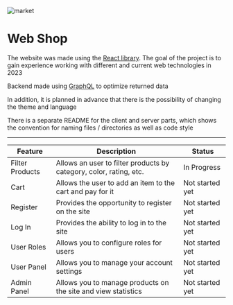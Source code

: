 ![market](https://github.com/Demon-hash/Project/assets/61636183/32583c3d-5223-4b78-8f30-3604b4e87fcb)

# Web Shop
The website was made using the [React library](https://react.dev/). The goal of the project is to gain experience working with different and current web technologies in 2023

Backend made using [GraphQL](https://graphql.org/) to optimize returned data

In addition, it is planned in advance that there is the possibility of changing the theme and language

There is a separate README for the client and server parts, which shows the convention for naming files / directories as well as code style

---
| Feature         | Description                                                        | Status          |
|-----------------|--------------------------------------------------------------------|-----------------|
| Filter Products | Allows an user to filter products by category, color, rating, etc. | In Progress     |
| Cart            | Allows the user to add an item to the cart and pay for it          | Not started yet |
| Register        | Provides the opportunity to register on the site                   | Not started yet |
| Log In          | Provides the ability to log in to the site                         | Not started yet |
| User Roles      | Allows you to configure roles for users                            | Not started yet |
| User Panel      | Allows you to manage your account settings                         | Not started yet |
| Admin Panel     | Allows you to manage products on the site and view statistics      | Not started yet |
